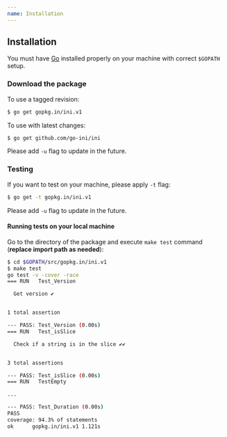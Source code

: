 ```yaml
---
name: Installation
---
```


## Installation

You must have [Go](https://golang.org/) installed properly on your machine with correct `$GOPATH` setup.

### Download the package

To use a tagged revision:

```sh
$ go get gopkg.in/ini.v1
```

To use with latest changes:

```sh
$ go get github.com/go-ini/ini
```

Please add `-u` flag to update in the future.

### Testing

If you want to test on your machine, please apply `-t` flag:

```sh
$ go get -t gopkg.in/ini.v1
```

Please add `-u` flag to update in the future.

#### Running tests on your local machine

Go to the directory of the package and execute `make test` command (**replace import path as needed**):

```sh
$ cd $GOPATH/src/gopkg.in/ini.v1
$ make test
go test -v -cover -race
=== RUN   Test_Version

  Get version ✔


1 total assertion

--- PASS: Test_Version (0.00s)
=== RUN   Test_isSlice

  Check if a string is in the slice ✔✔


3 total assertions

--- PASS: Test_isSlice (0.00s)
=== RUN   TestEmpty

...

--- PASS: Test_Duration (0.00s)
PASS
coverage: 94.3% of statements
ok  	gopkg.in/ini.v1	1.121s
```